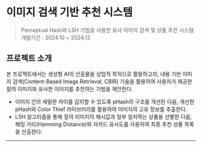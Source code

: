 # 이미지 검색 기반 추천 시스템

> Perceptual Hash와 LSH 기법을 사용한 유사 이미지 검색 및 상품 추천 시스템 <br>
> 개발기간 : 2024.10 ~ 2024.12

## 프로젝트 소개

본 프로젝트에서는 생성형 AI의 산출물을 상업적 목적으로 활용하고자, 내용 기반 이미지 검색(Content-Based Image Retrieval, CBIR) 기술을 활용하여 사용자가 제공한 질의 이미지와 유사한 이미지를 추천하는 기법을 제안한다. <br> 
- 이미지 간의 세밀한 차이를 감지할 수 있도록 pHash의 구조를 개선한 다음, 개선한 pHash와 Color Thief 라이브러리를 활용하여 이미지의 고유 정보를 추출한다. <br>
- LSH 알고리즘을 통해 질의 이미지의 해시값과 일부 일치하는 상품을 선별한 다음, 해밍 거리(Hamming Distance)와 자카드 유사도를 사용하여 최종 추천 상품 목록을 산출한다.

---

